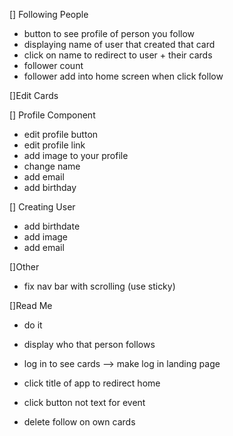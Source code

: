 [] Following People
- button to see profile of person you follow 
- displaying name of user that created that card
- click on name to redirect to user + their cards
- follower count 
- follower add into home screen when click follow

[]Edit Cards

[] Profile Component
- edit profile button 
- edit profile link 
- add image to your profile 
- change name 
- add email 
- add birthday

[] Creating User
- add birthdate 
- add image 
- add email 

[]Other
- fix nav bar with scrolling (use sticky)


[]Read Me
- do it


- display who that person follows
- log in to see cards --> make log in landing page 
- click title of app to redirect home 
- click button not text for event 

- delete follow on own cards 